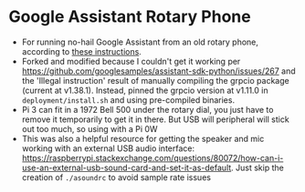 # Google Assistant Rotary Phone

- For running no-hail Google Assistant from an old rotary phone, according to [these instructions](https://www.tomshardware.com/how-to/turn-a-rotary-phone-into-google-assistant-with-raspberry-pi).
- Forked and modified because I couldn't get it working per https://github.com/googlesamples/assistant-sdk-python/issues/267 and the 'Illegal instruction' result of manually compiling the grpcio package (current at v1.38.1). Instead, pinned the grpcio version at v1.11.0 in `deployment/install.sh` and using pre-compiled binaries.
- Pi 3 can fit in a 1972 Bell 500 under the rotary dial, you just have to remove it temporarily to get it in there. But USB will peripheral will stick out too much, so using with a Pi 0W
- This was also a helpful resource for getting the speaker and mic working with an external USB audio interface: https://raspberrypi.stackexchange.com/questions/80072/how-can-i-use-an-external-usb-sound-card-and-set-it-as-default. Just skip the creation of `./asoundrc` to avoid sample rate issues

